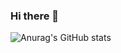 ### Hi there 👋
![Anurag's GitHub stats](https://github-readme-stats.vercel.app/api?username=imjjun0117&show_icons=true&theme=radical)
<!--
**imjjun0117/imjjun0117** is a ✨ _special_ ✨ repository because its `README.md` (this file) appears on your GitHub profile.

Here are some ideas to get you started:

- 🔭 I’m currently working on ...
- 🌱 I’m currently learning ...
- 👯 I’m looking to collaborate on ...
- 🤔 I’m looking for help with ...
- 💬 Ask me about ...
- 📫 How to reach me: ...
- 😄 Pronouns: ...
- ⚡ Fun fact: ...
-->
